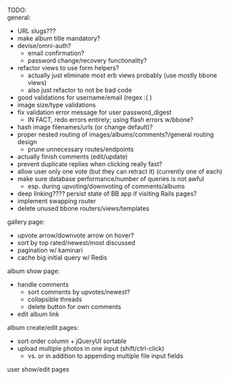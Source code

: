 TODO:  
general:  
  - URL slugs??? 
  - make album title mandatory?  
  - devise/omni-auth?  
    - email confirmation?  
    - password change/recovery functionality?  
  - refactor views to use form helpers?  
    - actually just eliminate most erb views probably (use mostly bbone views)  
    - also just refactor to not be bad code  
  - good validations for username/email (regex :( )  
  - image size/type validations  
  - fix validation error message for user password_digest  
    - IN FACT, redo errors entirely; using flash errors w/bbone?  
  - hash image filenames/urls (or change default)?  
  - proper nested routing of images/albums/comments?/general routing design  
    - prune unnecessary routes/endpoints  
  - actually finish comments (edit/update)  
  - prevent duplicate replies when clicking really fast?  
  - allow user only one vote (but they can retract it) (currently one of each)  
  - make sure database performance/number of queries is not awful  
    - esp. during upvoting/downvoting of comments/albums  
  - deep linking???? persist state of BB app if visiting Rails pages?  
  - implement swapping router  
  - delete unused bbone routers/views/templates  
  
gallery page:  
  - upvote arrow/downvote arrow on hover?  
  - sort by top rated/newest/most discussed  
  - pagination w/ kaminari  
  - cache big initial query w/ Redis  
  
album show page:  
  - handle comments  
    - sort comments by upvotes/newest?  
    - collapsible threads  
    - delete button for own comments  
  - edit album link  
  
album create/edit pages:  
  - sort order column + jQueryUI sortable  
  - upload multiple photos in one input (shift/ctrl-click)  
    - vs. or in addition to appending multiple file input fields  

user show/edit pages